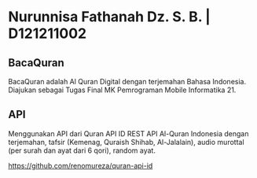 # Nurunnisa Fathanah Dz. S. B. | D121211002

## BacaQuran 
BacaQuran adalah Al Quran Digital dengan terjemahan Bahasa Indonesia.
Diajukan sebagai Tugas Final MK Pemrograman Mobile Informatika 21.

## API
Menggunakan API dari Quran API ID
REST API Al-Quran Indonesia dengan terjemahan, tafsir (Kemenag, Quraish Shihab, Al-Jalalain), audio murottal (per surah dan ayat dari 6 qori), random ayat.

https://github.com/renomureza/quran-api-id
